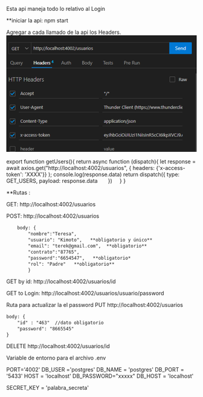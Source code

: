 Esta api maneja todo lo relativo al Login


**iniciar la api: npm start


Agregar a cada llamado de la api los Headers. 
![Alt text](image.png)

export function getUsers(){
    return async function (dispatch){
        let response = await axios.get("http://localhost:4002/usuarios", {
            headers: {'x-access-token': 'XXXX'}} );
        console.log(response.data)
        return dispatch({
            type: GET_USERS,
            payload: response.data
        })
    }
}


**Rutas :


GET: http://localhost:4002/usuarios 


POST: http://localhost:4002/usuarios 


        body: {
            "nombre":"Teresa",
            "usuario": "Kimoto",   **obligatorio y único**
            "email": "terek@gmail.com",  **obligatorio**
            "contrato":"87765",
            "password":"6654547",   **obligatorio*
            "rol": "Padre"   **obligatorio**
            }


GET by id: http://localhost:4002/usuarios/id


GET to Login: http://localhost:4002/usuarios/usuario/password


Ruta para actualizar la el password
PUT http://localhost:4002/usuarios

    body: { 
        "id" : "463"  //dato obligatorio
        "password": "8665545"
    }

    
DELETE http://localhost:4002/usuarios/id


Variable de entorno para el archivo .env


PORT='4002'
DB_USER ='postgres'
DB_NAME = 'postgres'
DB_PORT = '5433'
HOST = 'localhost'
DB_PASSWORD="xxxxx"
DB_HOST = 'localhost'

SECRET_KEY = 'palabra_secreta'

